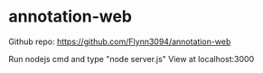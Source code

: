 # annotation-web

Github repo: https://github.com/Flynn3094/annotation-web

Run nodejs cmd and type "node server.js"
View at localhost:3000

